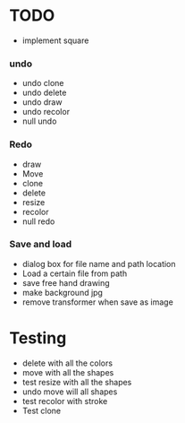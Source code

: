 # TODO 
- implement square
### undo
- undo clone
- undo delete
- undo draw
- undo recolor
- null undo
### Redo
- draw
- Move
- clone
- delete
- resize
- recolor
- null redo
### Save and load
- dialog box for file name and path location
- Load a certain file from path
- save free hand drawing
- make background jpg
- remove transformer when save as image
# Testing
- delete with all the colors
- move with all the shapes
- test resize with all the shapes
- undo move will all shapes
- test recolor with stroke
- Test clone